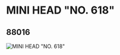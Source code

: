 # MINI HEAD "NO. 618"
## 88016
![MINI HEAD "NO. 618"](https://lc-www-live-s.legocdn.com/media/bricks/5/2/4565279.jpg)